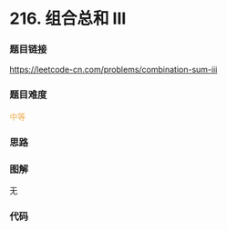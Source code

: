 # 216. 组合总和 III

### 题目链接

https://leetcode-cn.com/problems/combination-sum-iii

### 题目难度

<font color=#F0AD4E>中等</font>

### 思路



### 图解

无

### 代码

```python
```